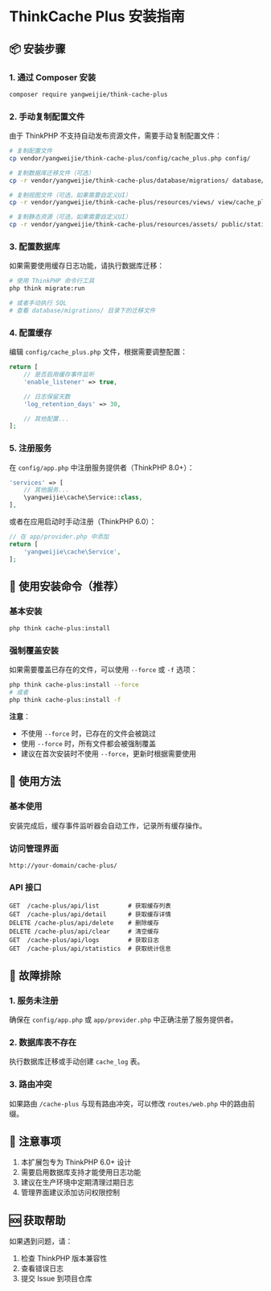 # ThinkCache Plus 安装指南

## 📦 安装步骤

### 1. 通过 Composer 安装

```bash
composer require yangweijie/think-cache-plus
```

### 2. 手动复制配置文件

由于 ThinkPHP 不支持自动发布资源文件，需要手动复制配置文件：

```bash
# 复制配置文件
cp vendor/yangweijie/think-cache-plus/config/cache_plus.php config/

# 复制数据库迁移文件（可选）
cp -r vendor/yangweijie/think-cache-plus/database/migrations/ database/migrations/

# 复制视图文件（可选，如果需要自定义UI）
cp -r vendor/yangweijie/think-cache-plus/resources/views/ view/cache_plus/

# 复制静态资源（可选，如果需要自定义UI）
cp -r vendor/yangweijie/think-cache-plus/resources/assets/ public/static/cache_plus/
```

### 3. 配置数据库

如果需要使用缓存日志功能，请执行数据库迁移：

```bash
# 使用 ThinkPHP 命令行工具
php think migrate:run

# 或者手动执行 SQL
# 查看 database/migrations/ 目录下的迁移文件
```

### 4. 配置缓存

编辑 `config/cache_plus.php` 文件，根据需要调整配置：

```php
return [
    // 是否启用缓存事件监听
    'enable_listener' => true,

    // 日志保留天数
    'log_retention_days' => 30,

    // 其他配置...
];
```

### 5. 注册服务

在 `config/app.php` 中注册服务提供者（ThinkPHP 8.0+）：

```php
'services' => [
    // 其他服务...
    \yangweijie\cache\Service::class,
],
```

或者在应用启动时手动注册（ThinkPHP 6.0）：

```php
// 在 app/provider.php 中添加
return [
    'yangweijie\cache\Service',
];
```

## 🚀 使用安装命令（推荐）

### 基本安装
```bash
php think cache-plus:install
```

### 强制覆盖安装
如果需要覆盖已存在的文件，可以使用 `--force` 或 `-f` 选项：
```bash
php think cache-plus:install --force
# 或者
php think cache-plus:install -f
```

**注意**：
- 不使用 `--force` 时，已存在的文件会被跳过
- 使用 `--force` 时，所有文件都会被强制覆盖
- 建议在首次安装时不使用 `--force`，更新时根据需要使用

## 🚀 使用方法

### 基本使用

安装完成后，缓存事件监听器会自动工作，记录所有缓存操作。

### 访问管理界面

```
http://your-domain/cache-plus/
```

### API 接口

```
GET  /cache-plus/api/list        # 获取缓存列表
GET  /cache-plus/api/detail      # 获取缓存详情
DELETE /cache-plus/api/delete    # 删除缓存
DELETE /cache-plus/api/clear     # 清空缓存
GET  /cache-plus/api/logs        # 获取日志
GET  /cache-plus/api/statistics  # 获取统计信息
```

## 🔧 故障排除

### 1. 服务未注册

确保在 `config/app.php` 或 `app/provider.php` 中正确注册了服务提供者。

### 2. 数据库表不存在

执行数据库迁移或手动创建 `cache_log` 表。

### 3. 路由冲突

如果路由 `/cache-plus` 与现有路由冲突，可以修改 `routes/web.php` 中的路由前缀。

## 📝 注意事项

1. 本扩展包专为 ThinkPHP 6.0+ 设计
2. 需要启用数据库支持才能使用日志功能
3. 建议在生产环境中定期清理过期日志
4. 管理界面建议添加访问权限控制

## 🆘 获取帮助

如果遇到问题，请：

1. 检查 ThinkPHP 版本兼容性
2. 查看错误日志
3. 提交 Issue 到项目仓库
